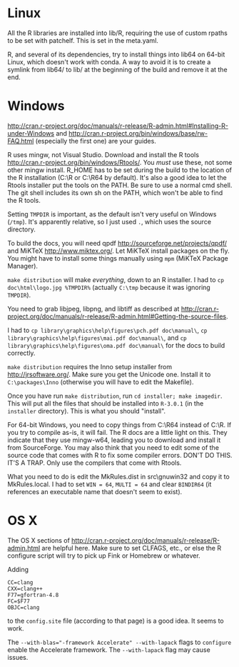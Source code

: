 # Linux

All the R libraries are installed into lib/R, requiring the use of custom
rpaths to be set with patchelf. This is set in the meta.yaml.

R, and several of its dependencies, try to install things into lib64 on 64-bit
Linux, which doesn't work with conda. A way to avoid it is to create a symlink
from lib64/ to lib/ at the beginning of the build and remove it at the end.

# Windows

http://cran.r-project.org/doc/manuals/r-release/R-admin.html#Installing-R-under-Windows
and http://cran.r-project.org/bin/windows/base/rw-FAQ.html (especially the
first one) are your guides.

R uses mingw, not Visual Studio. Download and install the R tools
http://cran.r-project.org/bin/windows/Rtools/. You *must* use these, not some
other mingw install. R_HOME has to be set during the build to the location of
the R installation (C:\R or C:\R64 by default). It's also a good idea to let
the Rtools installer put the tools on the PATH. Be sure to use a normal
cmd shell. The git shell includes its own sh on the PATH, which won't be able
to find the R tools.

Setting `TMPDIR` is important, as the default isn't very useful on Windows
(`/tmp`). It's apparently relative, so I just used `.`, which uses the source
directory.

To build the docs, you will need qpdf
http://sourceforge.net/projects/qpdf/ and MiKTeX http://www.miktex.org/. Let
MiKTeX install packages on the fly. You might have to install some things
manually using `mpm` (MiKTeX Package Manager).

`make distribution` will make *everything*, down to an R installer. I had to
`cp doc\html\logo.jpg %TMPDIR%` (actually `C:\tmp` because it was ignoring
`TMPDIR`).

You need to grab libjpeg, libpng, and libtiff as described at http://cran.r-project.org/doc/manuals/r-release/R-admin.html#Getting-the-source-files.

I had to `cp library\graphics\help\figures\pch.pdf doc\manual\`, `cp
library\graphics\help\figures\mai.pdf doc\manual\`, and `cp
library\graphics\help\figures\oma.pdf doc\manual\` for the docs to build
correctly.

`make distribution` requires the Inno setup installer from
http://jrsoftware.org/.  Make sure you get the Unicode one. Install it to
`C:\packages\Inno` (otherwise you will have to edit the Makefile).

Once you have run `make distribution`, run `cd installer; make imagedir`. This
will put all the files that should be installed into `R-3.0.1` (in the
`installer` directory).  This is what you should "install".


For 64-bit Windows, you need to copy things from C:\R64 instead of C:\R. If
you try to compile as-is, it will fail. The R docs are a little light on
this. They indicate that they use mingw-w64, leading you to download and
install it from SourceForge. You may also think that you need to edit some of
the source code that comes with R to fix some compiler errors. DON'T DO
THIS. IT'S A TRAP. Only use the compilers that come with Rtools.

What you need to do is edit the MkRules.dist in src\gnuwin32 and copy it to
MkRules.local. I had to set `WIN = 64`, `MULTI = 64` and clear `BINDIR64` (it
references an executable name that doesn't seem to exist).

# OS X

The OS X sections of
http://cran.r-project.org/doc/manuals/r-release/R-admin.html are helpful
here. Make sure to set CLFAGS, etc., or else the R configure script will try
to pick up Fink or Homebrew or whatever.

Adding

    CC=clang
    CXX=clang++
    F77=gfortran-4.8
    FC=$F77
    OBJC=clang

to the `config.site` file (according to that page) is a good idea. It seems to
work.

The `--with-blas="-framework Accelerate" --with-lapack` flags to `configure`
enable the Accelerate framework. The `--with-lapack` flag may cause issues.
